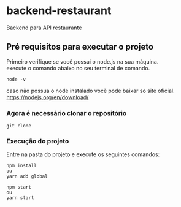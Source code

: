 # backend-restaurant
Backend para API restaurante


## Pré requisitos para executar o projeto
Primeiro verifique se você possui o node.js na sua máquina.<br/>
execute o comando abaixo no seu terminal de comando.
```
node -v
```
caso não possua o node instalado vocẽ pode baixar so site oficial.<br/>
https://nodejs.org/en/download/
### Agora é necessário clonar o repositório
```
git clone
```
### Execução do projeto
Entre na pasta do projeto e execute os seguintes comandos:
```
npm install
ou
yarn add global

npm start
ou
yarn start
```

